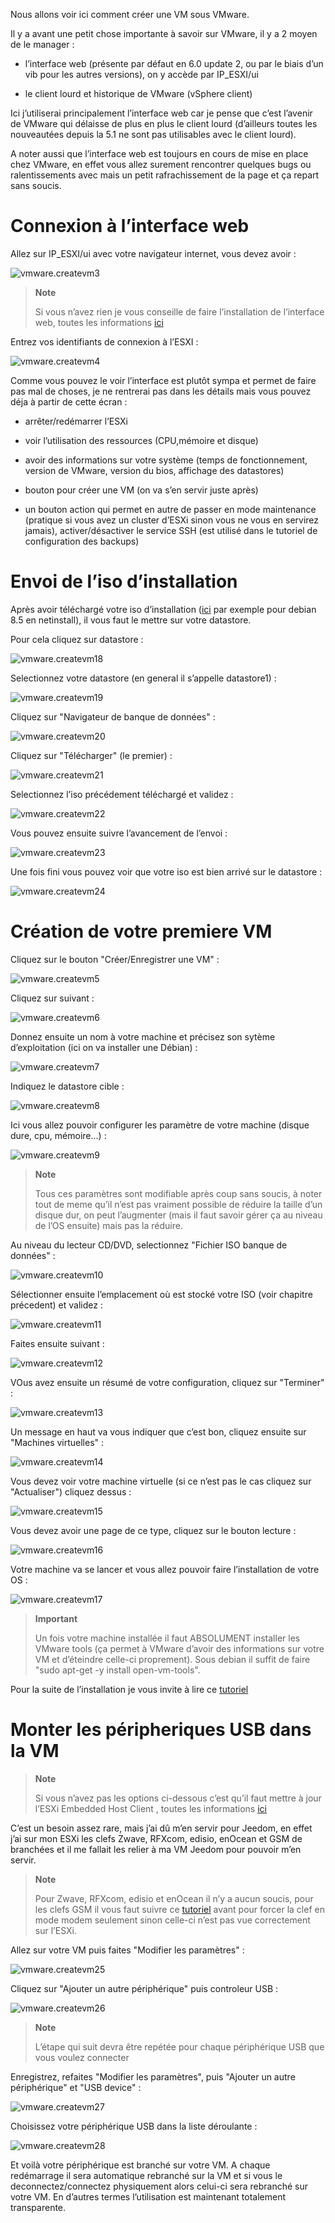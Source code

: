 Nous allons voir ici comment créer une VM sous VMware.

Il y a avant une petit chose importante à savoir sur VMware, il y a 2
moyen de le manager :

-   l’interface web (présente par défaut en 6.0 update 2, ou par le
    biais d’un vib pour les autres versions), on y accède par
    IP\_ESXI/ui

-   le client lourd et historique de VMware (vSphere client)

Ici j’utiliserai principalement l’interface web car je pense que c’est
l’avenir de VMware qui délaisse de plus en plus le client lourd
(d’ailleurs toutes les nouveautées depuis la 5.1 ne sont pas utilisables
avec le client lourd).

A noter aussi que l’interface web est toujours en cours de mise en place
chez VMware, en effet vous allez surement rencontrer quelques bugs ou
ralentissements avec mais un petit rafrachissement de la page et ça
repart sans soucis.

Connexion à l’interface web 
===========================

Allez sur IP\_ESXI/ui avec votre navigateur internet, vous devez avoir :

![vmware.createvm3](images/vmware.createvm3.PNG)

> **Note**
>
> Si vous n’avez rien je vous conseille de faire l’installation de
> l’interface web, toutes les informations
> [ici](https://jeedom.github.io/documentation/howto/fr_FR/doc-howto-vmware.trucs_et_astuces.html)

Entrez vos identifiants de connexion à l’ESXI :

![vmware.createvm4](images/vmware.createvm4.PNG)

Comme vous pouvez le voir l’interface est plutôt sympa et permet de
faire pas mal de choses, je ne rentrerai pas dans les détails mais vous
pouvez déja à partir de cette écran :

-   arrêter/redémarrer l’ESXi

-   voir l’utilisation des ressources (CPU,mémoire et disque)

-   avoir des informations sur votre système (temps de fonctionnement,
    version de VMware, version du bios, affichage des datastores)

-   bouton pour créer une VM (on va s’en servir juste après)

-   un bouton action qui permet en autre de passer en mode maintenance
    (pratique si vous avez un cluster d’ESXi sinon vous ne vous en
    servirez jamais), activer/désactiver le service SSH (est utilisé
    dans le tutoriel de configuration des backups)

Envoi de l’iso d’installation 
=============================

Après avoir téléchargé votre iso d’installation
([ici](http://cdimage.debian.org/debian-cd/8.5.0/amd64/iso-cd/debian-8.5.0-amd64-netinst.iso)
par exemple pour debian 8.5 en netinstall), il vous faut le mettre sur
votre datastore.

Pour cela cliquez sur datastore :

![vmware.createvm18](images/vmware.createvm18.PNG)

Selectionnez votre datastore (en general il s’appelle datastore1) :

![vmware.createvm19](images/vmware.createvm19.PNG)

Cliquez sur "Navigateur de banque de données" :

![vmware.createvm20](images/vmware.createvm20.PNG)

Cliquez sur "Télécharger" (le premier) :

![vmware.createvm21](images/vmware.createvm21.PNG)

Selectionnez l’iso précédement téléchargé et validez :

![vmware.createvm22](images/vmware.createvm22.PNG)

Vous pouvez ensuite suivre l’avancement de l’envoi :

![vmware.createvm23](images/vmware.createvm23.PNG)

Une fois fini vous pouvez voir que votre iso est bien arrivé sur le
datastore :

![vmware.createvm24](images/vmware.createvm24.PNG)

Création de votre premiere VM 
=============================

Cliquez sur le bouton "Créer/Enregistrer une VM" :

![vmware.createvm5](images/vmware.createvm5.PNG)

Cliquez sur suivant :

![vmware.createvm6](images/vmware.createvm6.PNG)

Donnez ensuite un nom à votre machine et précisez son sytème
d’exploitation (ici on va installer une Débian) :

![vmware.createvm7](images/vmware.createvm7.PNG)

Indiquez le datastore cible :

![vmware.createvm8](images/vmware.createvm8.PNG)

Ici vous allez pouvoir configurer les paramètre de votre machine (disque
dure, cpu, mémoire…​) :

![vmware.createvm9](images/vmware.createvm9.PNG)

> **Note**
>
> Tous ces paramètres sont modifiable après coup sans soucis, à noter
> tout de meme qu’il n’est pas vraiment possible de réduire la taille
> d’un disque dur, on peut l’augmenter (mais il faut savoir gérer ça au
> niveau de l’OS ensuite) mais pas la réduire.

Au niveau du lecteur CD/DVD, selectionnez "Fichier ISO banque de
données" :

![vmware.createvm10](images/vmware.createvm10.PNG)

Sélectionner ensuite l’emplacement où est stocké votre ISO (voir
chapitre précedent) et validez :

![vmware.createvm11](images/vmware.createvm11.PNG)

Faites ensuite suivant :

![vmware.createvm12](images/vmware.createvm12.PNG)

VOus avez ensuite un résumé de votre configuration, cliquez sur
"Terminer" :

![vmware.createvm13](images/vmware.createvm13.PNG)

Un message en haut va vous indiquer que c’est bon, cliquez ensuite sur
"Machines virtuelles" :

![vmware.createvm14](images/vmware.createvm14.PNG)

Vous devez voir votre machine virtuelle (si ce n’est pas le cas cliquez
sur "Actualiser") cliquez dessus :

![vmware.createvm15](images/vmware.createvm15.PNG)

Vous devez avoir une page de ce type, cliquez sur le bouton lecture :

![vmware.createvm16](images/vmware.createvm16.PNG)

Votre machine va se lancer et vous allez pouvoir faire l’installation de
votre OS :

![vmware.createvm17](images/vmware.createvm17.PNG)

> **Important**
>
> Un fois votre machine installée il faut ABSOLUMENT installer les
> VMware tools (ça permet à VMware d’avoir des informations sur votre VM
> et d’éteindre celle-ci proprement). Sous debian il suffit de faire
> "sudo apt-get -y install open-vm-tools".

Pour la suite de l’installation je vous invite à lire ce
[tutoriel](https://jeedom.github.io/documentation/howto/fr_FR/doc-howto-debian.installation.html#_installation)

Monter les péripheriques USB dans la VM 
=======================================

> **Note**
>
> Si vous n’avez pas les options ci-dessous c’est qu’il faut mettre à
> jour l’ESXi Embedded Host Client , toutes les informations
> [ici](https://jeedom.github.io/documentation/howto/fr_FR/doc-howto-vmware.trucs_et_astuces.html)

C’est un besoin assez rare, mais j’ai dû m’en servir pour Jeedom, en
effet j’ai sur mon ESXi les clefs Zwave, RFXcom, edisio, enOcean et GSM
de branchées et il me fallait les relier à ma VM Jeedom pour pouvoir
m’en servir.

> **Note**
>
> Pour Zwave, RFXcom, edisio et enOcean il n’y a aucun soucis, pour les
> clefs GSM il vous faut suivre ce
> [tutoriel](https://jeedom.github.io/documentation/howto/fr_FR/doc-howto-gsm.huawei_mode_modem.html)
> avant pour forcer la clef en mode modem seulement sinon celle-ci n’est
> pas vue correctement sur l’ESXi.

Allez sur votre VM puis faites "Modifier les paramètres" :

![vmware.createvm25](images/vmware.createvm25.PNG)

Cliquez sur "Ajouter un autre périphérique" puis controleur USB :

![vmware.createvm26](images/vmware.createvm26.PNG)

> **Note**
>
> L’étape qui suit devra être repétée pour chaque périphérique USB que
> vous voulez connecter

Enregistrez, refaites "Modifier les paramètres", puis "Ajouter un autre
périphérique" et "USB device" :

![vmware.createvm27](images/vmware.createvm27.PNG)

Choisissez votre périphérique USB dans la liste déroulante :

![vmware.createvm28](images/vmware.createvm28.PNG)

Et voilà votre périphérique est branché sur votre VM. A chaque
redémarrage il sera automatique rebranché sur la VM et si vous le
deconnectez/connectez physiquement alors celui-ci sera rebranché sur
votre VM. En d’autres termes l’utilisation est maintenant totalement
transparente.
